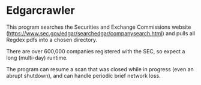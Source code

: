 # Edgarcrawler

This program searches the Securities and Exchange Commissions website (https://www.sec.gov/edgar/searchedgar/companysearch.html)
and pulls all Regdex pdfs into a chosen directory. 

There are over 600,000 companies registered with the SEC, so expect a long (multi-day) runtime.


The program can resume a scan that was closed while in progress (even an abrupt shutdown), and can handle periodic brief network loss. 
  
